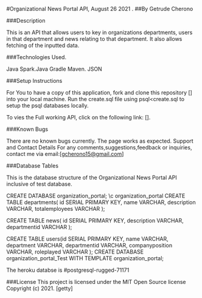 #Organizational News Portal API, August 26 2021 .
##By Getrude Cherono

###Description

This is an API that allows users to key in organizations departments, users in that department and news relating to that department.
It also allows fetching of the inputted data.

###Technologies Used.

Java Spark.Java Gradle Maven.
JSON

###Setup Instructions

For You to have a copy of this application, fork and clone this repository [] into your local machine.
Run the create.sql file using psql<create.sql to setup the psql databases locally.

To vies the Full working API, click on the following link: [].

###Known Bugs

There are no known bugs currently. The page works as expected. 
Support and Contact Details For any comments,suggestions,feedback or inquiries, contact me via email:[gcherono15@gmail.com]

###Database Tables

This is the database structure of the Organizational News Portal API inclusive of test database.

CREATE DATABASE organization_portal;
 \c organization_portal
CREATE TABLE departments(
    id SERIAL PRIMARY KEY,
    name VARCHAR,
    description VARCHAR,
    totalemployees VARCHAR
);

CREATE TABLE news(
    id SERIAL PRIMARY KEY,
    description VARCHAR,
    departmentid VARCHAR
);

CREATE TABLE users(id SERIAL PRIMARY KEY,
    name VARCHAR,
    department VARCHAR,
    departmentid VARCHAR,
    companyposition VARCHAR,
    roleplayed VARCHAR
);
CREATE DATABASE organization_portal_Test WITH TEMPLATE organization_portal;

The heroku databse is #postgresql-rugged-71171
 
###License 
This project is licensed under the MIT Open Source license Copyright (c) 2021. [getty]

